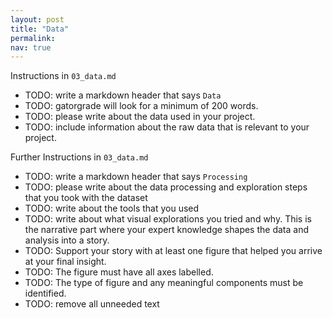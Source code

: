 ```yaml
---
layout: post
title: "Data"
permalink:
nav: true
---
```


Instructions in `03_data.md`

- TODO: write a markdown header that says `Data`
- TODO: gatorgrade will look for a minimum of 200 words.
- TODO: please write about the data used in your project.
- TODO: include information about the raw data that is relevant
  to your project.

Further Instructions in `03_data.md`

- TODO: write a markdown header that says `Processing`
- TODO: please write about the data processing and exploration
  steps that you took with the dataset
- TODO: write about the tools that you used
- TODO: write about what visual explorations you tried and why.
  This is the narrative part where your expert knowledge shapes
  the data and analysis into a story.
- TODO: Support your story with at least one figure that helped
  you arrive at your final insight.
- TODO: The figure must have all axes labelled.
- TODO: The type of figure and any meaningful components must be identified.
- TODO: remove all unneeded text
